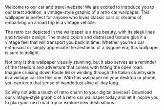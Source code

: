 <!--
Write me content for website with wallpaper "A vintage-style graphic of a retro car for a car or travel website"
-->

<!--font:"Montserrat"-->

Welcome to our car and travel website! We are excited to introduce you to our latest addition, a vintage-style graphic of a retro car wallpaper. This wallpaper is perfect for anyone who loves classic cars or dreams of embarking on a road trip in a vintage vehicle.

The retro car depicted in the wallpaper is a true beauty, with its sleek lines and timeless design. The muted colors and distressed texture give it a vintage feel that will transport you back in time. Whether you're a car enthusiast or simply appreciate the aesthetic of a bygone era, this wallpaper is sure to delight.

Not only is this wallpaper visually stunning, but it also serves as a reminder of the freedom and adventure that comes with hitting the open road. Imagine cruising down Route 66 or winding through the Italian countryside in a vintage car like this one. With this wallpaper on your desktop or phone, you can keep that sense of wanderlust alive all day long.

So why not add a touch of retro charm to your digital devices? Download our vintage-style graphic of a retro car wallpaper today and let it inspire you to plan your next road trip or explore new destinations.
